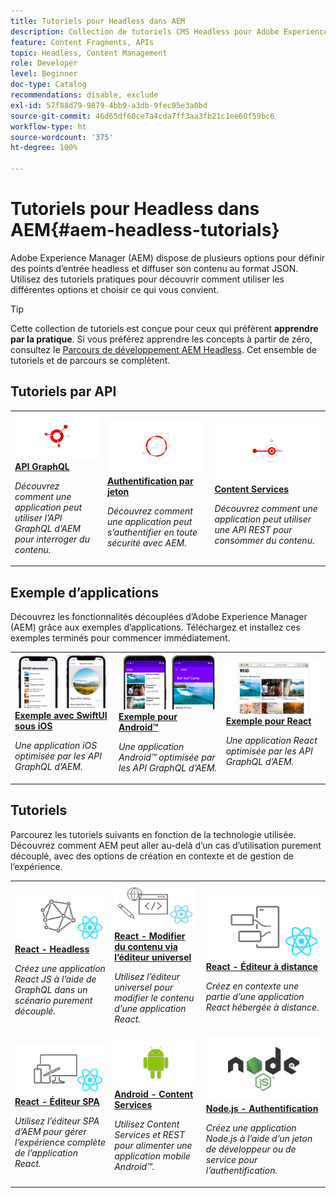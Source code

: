 ```yaml
---
title: Tutoriels pour Headless dans AEM
description: Collection de tutoriels CMS Headless pour Adobe Experience Manager. Explorez les tutoriels par API, framework et exemples d’applications.
feature: Content Fragments, APIs
topic: Headless, Content Management
role: Developer
level: Beginner
doc-type: Catalog
recommendations: disable, exclude
exl-id: 57f88d79-9879-4bb9-a3db-9fec95e3a0bd
source-git-commit: 46d65df60ce7a4cda7ff3aa3fb21c1ee60f59bc6
workflow-type: ht
source-wordcount: '375'
ht-degree: 100%

---
```


# Tutoriels pour Headless dans AEM{#aem-headless-tutorials}

Adobe Experience Manager (AEM) dispose de plusieurs options pour définir des points d’entrée headless et diffuser son contenu au format JSON. Utilisez des tutoriels pratiques pour découvrir comment utiliser les différentes options et choisir ce qui vous convient.

>[!TIP]
>
>Cette collection de tutoriels est conçue pour ceux qui préfèrent **apprendre par la pratique**. Si vous préférez apprendre les concepts à partir de zéro, consultez le [Parcours de développement AEM Headless](https://experienceleague.adobe.com/docs/experience-manager-cloud-service/content/headless/journeys/developer/overview.html). Cet ensemble de tutoriels et de parcours se complètent.

## Tutoriels par API

<table>
<tr>
  <td>
    <a href="https://experienceleague.adobe.com/docs/experience-manager-learn/getting-started-with-aem-headless/graphql/overview.html?lang=fr">
      <img alt="API GraphQL" src="./assets/graphql-icon.png" />
    </a>
    <div>
      <a href="https://experienceleague.adobe.com/docs/experience-manager-learn/getting-started-with-aem-headless/graphql/overview.html?lang=fr">
<strong>API GraphQL</strong>
</a>
    </div>
    <p>
    <em>Découvrez comment une application peut utiliser l’API GraphQL d’AEM pour interroger du contenu.</em>
    <p>
  </td>
  <td>
    <a href="https://experienceleague.adobe.com/docs/experience-manager-learn/getting-started-with-aem-headless/authentication/overview.html?lang=fr">
    <img alt="Authentification par jeton" src="./assets/token-auth-icon.png" />
    </a>
    <div>
    <a href="https://experienceleague.adobe.com/docs/experience-manager-learn/getting-started-with-aem-headless/authentication/overview.html?lang=fr">
    <strong>Authentification par jeton</strong>
    </a>
    </div>
    <p>
    <em>Découvrez comment une application peut s’authentifier en toute sécurité avec AEM.</em>
    </p>
  </td>
  <td>
    <a href="https://experienceleague.adobe.com/docs/experience-manager-learn/getting-started-with-aem-headless/content-services/overview.html">
      <img alt="Content Services" src="./assets/content-services.png" />
    </a>
     <div>
      <a href="https://experienceleague.adobe.com/docs/experience-manager-learn/getting-started-with-aem-headless/content-services/overview.html">
<strong>Content Services</strong>
</a>
    </div>
    <p>
    <em>Découvrez comment une application peut utiliser une API REST pour consommer du contenu.</em>
    <p>
  </td>
</tr>
</table>

## Exemple d’applications

Découvrez les fonctionnalités découplées d’Adobe Experience Manager (AEM) grâce aux exemples d’applications. Téléchargez et installez ces exemples terminés pour commencer immédiatement.

<table>
<tr>
  <td>
    <a href="https://experienceleague.adobe.com/docs/experience-manager-learn/getting-started-with-aem-headless/how-to/example-apps/ios-swiftui-app.html">
      <img alt="Exemple pour iOS" src="./assets/ios-example.png" />
    </a>
    <div>
      <a href="https://experienceleague.adobe.com/docs/experience-manager-learn/getting-started-with-aem-headless/how-to/example-apps/ios-swiftui-app.html">
    <strong>Exemple avec SwiftUI sous iOS</strong>
    </a>
    </div>
    <p>
    <em>Une application iOS optimisée par les API GraphQL d’AEM.</em>
    <p>
  </td>
  <td>
    <a href="https://experienceleague.adobe.com/docs/experience-manager-learn/getting-started-with-aem-headless/how-to/example-apps/android-app.html">
    <img alt="Exemple pour Android" src="./assets/android-example.png" />
    </a>
    <div>
    <a href="https://experienceleague.adobe.com/docs/experience-manager-learn/getting-started-with-aem-headless/how-to/example-apps/android-app.html">
    <strong>Exemple pour Android™</strong>
    </a>
    </div>
    <p>
    <em>Une application Android™ optimisée par les API GraphQL d’AEM.</em>
    </p>
  </td>
  <td>
    <a href="https://experienceleague.adobe.com/docs/experience-manager-learn/getting-started-with-aem-headless/how-to/example-apps/react-app.html">
      <img alt="Exemple pour React" src="./assets/react-example.png" />
    </a>
     <div>
      <a href="https://experienceleague.adobe.com/docs/experience-manager-learn/getting-started-with-aem-headless/how-to/example-apps/react-app.html">
        <strong>Exemple pour React</strong>
      </a>
    </div>
    <p>
    <em>Une application React optimisée par les API GraphQL d’AEM.</em>
    <p>
  </td>
</tr>
</table>

## Tutoriels

Parcourez les tutoriels suivants en fonction de la technologie utilisée. Découvrez comment AEM peut aller au-delà d’un cas d’utilisation purement découplé, avec des options de création en contexte et de gestion de l’expérience.

<table>
<tr>
  <td>
    <a href="https://experienceleague.adobe.com/docs/experience-manager-learn/getting-started-with-aem-headless/graphql/multi-step/overview.html?lang=fr">
      <img alt="React - Headless" src="./assets/react-headless.png" />
    </a>
    <div>
      <a href="https://experienceleague.adobe.com/docs/experience-manager-learn/getting-started-with-aem-headless/graphql/overview.html?lang=fr">
    <strong>React - Headless</strong>
    </a>
    </div>
    <p>
    <em>Créez une application React JS à l’aide de GraphQL dans un scénario purement découplé.</em>
    <p>
  </td>
  <td>
    <a href="https://experienceleague.adobe.com/fr/docs/experience-manager-learn/cloud-service/developing/universal-editor/react-app-editing/overview">
      <img alt="React - Modifier du contenu via l’éditeur universel" src="./assets/react-universal-editor.png" />
    </a>
     <div>
      <a href="https://experienceleague.adobe.com/fr/docs/experience-manager-learn/cloud-service/developing/universal-editor/react-app-editing/overview">
<strong>React - Modifier du contenu via l’éditeur universel</strong>
</a>
    </div>
    <p>
    <em>Utilisez l’éditeur universel pour modifier le contenu d’une application React.</em>
    <p>
  </td>  
  <td>
    <a href="https://experienceleague.adobe.com/docs/experience-manager-learn/getting-started-with-aem-headless/spa-editor/remote-spa/overview.html">
    <img alt="React - Éditeur à distance" src="./assets/react-remote.png" />
    </a>
    <div>
    <a href="https://experienceleague.adobe.com/docs/experience-manager-learn/getting-started-with-aem-headless/spa-editor/remote-spa/overview.html">
    <strong>React - Éditeur à distance</strong>
    </a>
    </div>
    <p>
    <em>Créez en contexte une partie d’une application React hébergée à distance.</em>
    </p>
  </td>
</tr>
<tr>  
  <td>
    <a href="https://experienceleague.adobe.com/docs/experience-manager-learn/getting-started-with-aem-headless/spa-editor/react/overview.html?lang=fr">
      <img alt="React - Éditeur SPA" src="./assets/react-spa-editor.png" />
    </a>
     <div>
      <a href="https://experienceleague.adobe.com/docs/experience-manager-learn/getting-started-with-aem-headless/spa-editor/react/overview.html?lang=fr">
        <strong>React - Éditeur SPA</strong>
      </a>
    </div>
    <p>
    <em>Utilisez l’éditeur SPA d’AEM pour gérer l’expérience complète de l’application React.</em>
    <p>
  </td>
  <td>
    <a href="https://experienceleague.adobe.com/docs/experience-manager-learn/getting-started-with-aem-headless/content-services/overview.html">
    <img alt="Android - Content Services" src="./assets/android.png" />
    </a>
    <div>
    <a href="https://experienceleague.adobe.com/docs/experience-manager-learn/getting-started-with-aem-headless/content-services/overview.html">
    <strong>Android - Content Services</strong>
    </a>
    </div>
    <p>
    <em>Utilisez Content Services et REST pour alimenter une application mobile Android™.</em>
    </p>
  </td>
  <td>
    <a href="https://experienceleague.adobe.com/docs/experience-manager-learn/getting-started-with-aem-headless/authentication/overview.html?lang=fr">
      <img alt="Node.js - Authentification" src="./assets/node-js.png" />
    </a>
     <div>
      <a href="https://experienceleague.adobe.com/docs/experience-manager-learn/getting-started-with-aem-headless/authentication/overview.html?lang=fr">
        <strong>Node.js - Authentification</strong>
      </a>
    </div>
    <p>
    <em>Créez une application Node.js à l’aide d’un jeton de développeur ou de service pour l’authentification.</em>
    <p>
  </td>
</tr>
</table>
